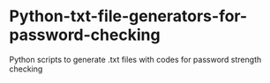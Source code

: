 # Python-txt-file-generators-for-password-checking
Python scripts to generate .txt files with codes for password strength checking
